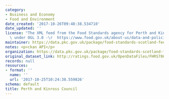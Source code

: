 ```yaml
---
category:
- Business and Economy
- Food and Environment
date_created: '2017-10-26T09:48:38.534710'
date_updated: ''
license: "The XML feed from the Food Standards agency for Perth and Kinross. Licensed\
  \ under OGL 3.0 -\r  https://www.food.gov.uk/about-us/data-and-policies/aboutsite/termsandconditions/fhrs-data-usage-open-government-licence-and-disclaimer"
maintainer: https://data.pkc.gov.uk/package/food-standards-scotland-feed
notes: <p>ckan API</p>
organization: https://data.pkc.gov.uk/package/food-standards-scotland-feed
original_dataset_link: http://ratings.food.gov.uk/OpenDataFiles/FHRS786en-GB.xml
records: null
resources:
- format: ''
  name: ''
  url: '2017-10-25T10:24:38.559826'
schema: default
title: Perth and Kinross Council
---
```

